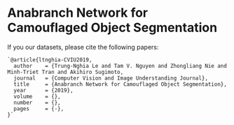 Anabranch Network for Camouflaged Object Segmentation
=======================================
If you our datasets, please cite the following papers: 

    `@article{ltnghia-CVIU2019,
      author    = {Trung-Nghia Le and Tam V. Nguyen and Zhongliang Nie and Minh-Triet Tran and Akihiro Sugimoto,
      journal   = {Computer Vision and Image Understanding Journal}, 
      title     = {Anabranch Network for Camouflaged Object Segmentation}, 
      year      = {2019}, 
      volume    = {}, 
      number    = {}, 
      pages     = {-}, 
    }`

